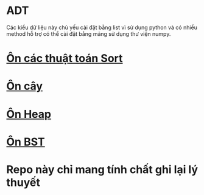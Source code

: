 # ADT
Các kiểu dữ liệu này chủ yếu cài đặt bằng list vì sử dụng python và có nhiều method hỗ trợ có thể cài đặt bằng mảng sử dụng 
thư viện numpy.
# [Ôn các thuật toán Sort](https://github.com/huyvu15/ADT/blob/master/Sort/SortNote.md)

# [Ôn cây](https://github.com/huyvu15/ADT/blob/master/Tree/TreeNote.md)

# [Ôn Heap](https://github.com/huyvu15/ADT/blob/master/Heap/Heap_note.md)

# [Ôn BST](https://github.com/huyvu15/ADT/blob/master/BST/BST_note.md)

# Repo này chỉ mang tính chất ghi lại lý thuyết
